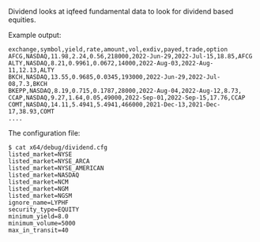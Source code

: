 Dividend looks at iqfeed fundamental data to look for dividend 
based equities.

Example output:

```
exchange,symbol,yield,rate,amount,vol,exdiv,payed,trade,option
AFCG,NASDAQ,11.98,2.24,0.56,218000,2022-Jun-29,2022-Jul-15,18.85,AFCG
ALTY,NASDAQ,8.21,0.9961,0.0672,14000,2022-Aug-03,2022-Aug-11,12.13,ALTY
BKCH,NASDAQ,13.55,0.9685,0.0345,193000,2022-Jun-29,2022-Jul-08,7.3,BKCH
BKEPP,NASDAQ,8.19,0.715,0.1787,28000,2022-Aug-04,2022-Aug-12,8.73,
CCAP,NASDAQ,9.27,1.64,0.05,49000,2022-Sep-01,2022-Sep-15,17.76,CCAP
COMT,NASDAQ,14.11,5.4941,5.4941,466000,2021-Dec-13,2021-Dec-17,38.93,COMT
....
```

The configuration file:

```
$ cat x64/debug/dividend.cfg
listed_market=NYSE
listed_market=NYSE_ARCA
listed_market=NYSE_AMERICAN
listed_market=NASDAQ
listed_market=NCM
listed_market=NGM
listed_market=NGSM
ignore_name=LYPHF
security_type=EQUITY
minimum_yield=8.0
minimum_volume=5000
max_in_transit=40
```

